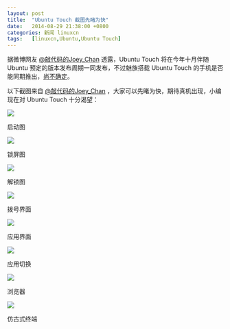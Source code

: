 ```yaml
---
layout: post
title:	"Ubuntu Touch 截图先睹为快"
date:	2014-08-29 21:38:00 +0800 
categories:	新闻 linuxcn 
tags:	[linuxcn,Ubuntu,Ubuntu Touch]
---
```



据微博网友 [@敲代码的Joey\_Chan](http://weibo.com/n/%E6%95%B2%E4%BB%A3%E7%A0%81%E7%9A%84Joey_Chan?from=feed&loc=at) 透露，Ubuntu Touch 将在今年十月伴随 Ubuntu 预定的版本发布周期一同发布，不过魅族搭载 Ubuntu Touch 的手机是否能同期推出，[尚不确定](http://weibo.com/2678876822/BkoXKtrMu?mod=weibotime)。


以下截图来自 [@敲代码的Joey\_Chan](http://weibo.com/n/%E6%95%B2%E4%BB%A3%E7%A0%81%E7%9A%84Joey_Chan?from=feed&loc=at) ，大家可以先睹为快，期待真机出现，小编现在对 Ubuntu Touch 十分渴望：


![](/Asserts/Images//attachment/album/201408/29/213307bplzh7g3ogplisgi.png)


启动图


![](/Asserts/Images//attachment/album/201408/29/213305f615bazkbbkktwbw.png)


锁屏图


![](/Asserts/Images//attachment/album/201408/29/213302irwexmmxwxn4nyei.png)


解锁图


![](/Asserts/Images//attachment/album/201408/29/213257n2lk3eerhbun7nha.png)


拨号界面


![](/Asserts/Images//attachment/album/201408/29/213252oth2ojfjx3tx3brr.png)


应用界面


![](/Asserts/Images//attachment/album/201408/29/213245izthfelcxazeheza.png)


应用切换


![](/Asserts/Images//attachment/album/201408/29/213259xvrvq5chcj8rcxxr.png)


浏览器


![](/Asserts/Images//attachment/album/201408/30/230332v7mzxfd9xxxx184m.jpg)


仿古式终端
